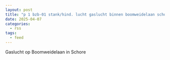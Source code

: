 ```yaml
---
layout: post
title: "p 1 bzb-01 stank/hind. lucht gaslucht binnen boomweidelaan schore 194931"
date: 2025-04-07
categories: 
  - rss
tags: 
  - feed
---
```


Gaslucht op Boomweidelaan in Schore
